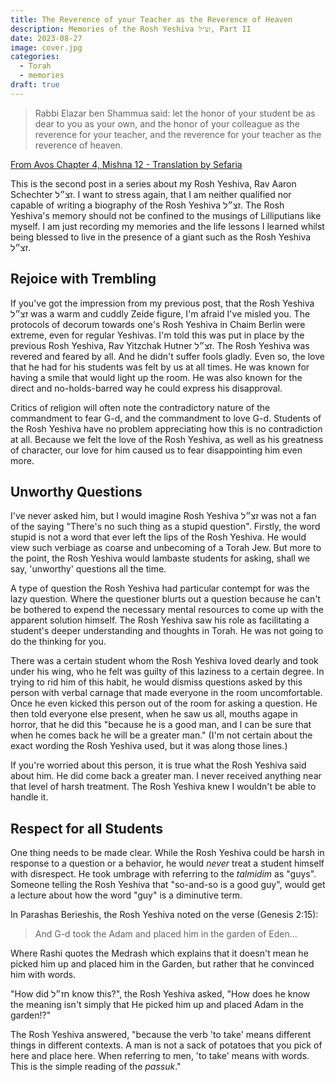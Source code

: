 ```yaml
---
title: The Reverence of your Teacher as the Reverence of Heaven
description: Memories of the Rosh Yeshiva זצ״ל, Part II
date: 2023-08-27
image: cover.jpg
categories:
  - Torah
  - memories
draft: true
---
```


> Rabbi Elazar ben Shammua said: let the honor of your student be as dear to you as your own, and the honor of your colleague as the reverence for your teacher, and the reverence for your teacher as the reverence of heaven.

[From Avos Chapter 4, Mishna 12 - Translation by Sefaria](https://www.sefaria.org.il/Pirkei_Avot.4.12?lang=bi&with=all&lang2=en)

This is the second post in a series about my Rosh Yeshiva, Rav Aaron Schechter זצ״ל. I want to stress again, that I am neither qualified nor capable of writing a biography of the Rosh Yeshiva זצ״ל. The Rosh Yeshiva's memory should not be confined to the musings of Lilliputians like myself. I am just recording my memories and the life lessons I learned whilst being blessed to live in the presence of a giant such as the Rosh Yeshiva זצ״ל.

## Rejoice with Trembling

If you've got the impression from my previous post, that the Rosh Yeshiva זצ״ל was a warm and cuddly Zeide figure, I'm afraid I've misled you. The protocols of decorum towards one's Rosh Yeshiva in Chaim Berlin were extreme, even for regular Yeshivas. I'm told this was put in place by the previous Rosh Yeshiva, Rav Yitzchak Hutner זצ״ל. The Rosh Yeshiva was revered and feared by all. And he didn't suffer fools gladly. Even so, the love that he had for his students was felt by us at all times. He was known for having a smile that would light up the room. He was also known for the direct and no-holds-barred way he could express his disapproval.

Critics of religion will often note the contradictory nature of the commandment to fear G-d, and the commandment to love G-d. Students of the Rosh Yeshiva have no problem appreciating how this is no contradiction at all. Because we felt the love of the Rosh Yeshiva, as well as his greatness of character, our love for him caused us to fear disappointing him even more.

## Unworthy Questions

I've never asked him, but I would imagine Rosh Yeshiva זצ״ל was not a fan of the saying "There's no such thing as a stupid question". Firstly, the word stupid is not a word that ever left the lips of the Rosh Yeshiva. He would view such verbiage as coarse and unbecoming of a Torah Jew. But more to the point, the Rosh Yeshiva would lambaste students for asking, shall we say, 'unworthy' questions all the time.

A type of question the Rosh Yeshiva had particular contempt for was the lazy question. Where the questioner blurts out a question because he can't be bothered to expend the necessary mental resources to come up with the apparent solution himself. The Rosh Yeshiva saw his role as facilitating a student's deeper understanding and thoughts in Torah. He was not going to do the thinking for you.

There was a certain student whom the Rosh Yeshiva loved dearly and took under his wing, who he felt was guilty of this laziness to a certain degree. In trying to rid him of this habit, he would dismiss questions asked by this person with verbal carnage that made everyone in the room uncomfortable. Once he even kicked this person out of the room for asking a question. He then told everyone else present, when he saw us all, mouths agape in horror, that he did this "because he is a good man, and I can be sure that when he comes back he will be a greater man." (I'm not certain about the exact wording the Rosh Yeshiva used, but it was along those lines.)

If you're worried about this person, it is true what the Rosh Yeshiva said about him. He did come back a greater man. I never received anything near that level of harsh treatment. The Rosh Yeshiva knew I wouldn't be able to handle it.

## Respect for all Students

One thing needs to be made clear. While the Rosh Yeshiva could be harsh in response to a question or a behavior, he would _never_ treat a student himself with disrespect. He took umbrage with referring to the _talmidim_ as "guys". Someone telling the Rosh Yeshiva that "so-and-so is a good guy", would get a lecture about how the word "guy" is a diminutive term.

In Parashas Berieshis, the Rosh Yeshiva noted on the verse (Genesis 2:15):

> And G-d took the Adam and placed him in the garden of Eden...

Where Rashi quotes the Medrash which explains that it doesn't mean he picked him up and placed him in the Garden, but rather that he convinced him with words.

"How did חז״ל know this?", the Rosh Yeshiva asked, "How does he know the meaning isn't simply that He picked him up and placed Adam in the garden!?"

The Rosh Yeshiva answered, "because the verb 'to take' means different things in different contexts. A man is not a sack of potatoes that you pick of here and place here. When referring to men, 'to take' means with words. This is the simple reading of the _passuk_."
